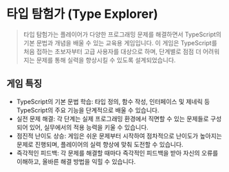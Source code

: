 # 타입 탐험가 (Type Explorer)
> 타입 탐험가는 플레이어가 다양한 프로그래밍 문제를 해결하면서 TypeScript의 기본 문법과 개념을 배울 수 있는 교육용 게임입니다. 이 게임은 TypeScript를 처음 접하는 초보자부터 고급 사용자를 대상으로 하며, 단계별로 점점 더 어려워지는 문제를 통해 실력을 향상시킬 수 있도록 설계되었습니다.

## 게임 특징
- TypeScript의 기본 문법 학습: 타입 정의, 함수 작성, 인터페이스 및 제네릭 등 TypeScript의 주요 기능을 단계적으로 배울 수 있습니다.
- 실전 문제 해결: 각 단계는 실제 프로그래밍 환경에서 직면할 수 있는 문제들로 구성되어 있어, 실무에서의 적용 능력을 키울 수 있습니다.
- 점진적 난이도 상승: 게임은 쉬운 문제부터 시작하여 점차적으로 난이도가 높아지는 문제로 진행되며, 플레이어의 실력 향상에 맞춰 도전할 수 있습니다.
- 즉각적인 피드백: 각 문제를 해결할 때마다 즉각적인 피드백을 받아 자신의 오류를 이해하고, 올바른 해결 방법을 익힐 수 있습니다.
